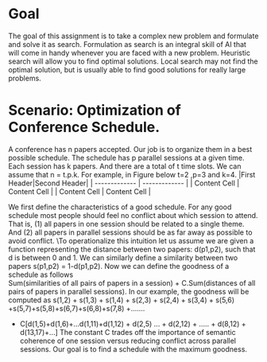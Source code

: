 # Goal
The goal of this assignment is to take a complex new problem and formulate and solve it as search. Formulation as search is an integral skill of AI that will come in handy whenever you are faced with a new problem. Heuristic search will allow you to find optimal solutions. Local search may not find the optimal solution, but is usually able to find good solutions for really large problems.
# Scenario: Optimization of Conference Schedule.
A conference has n papers accepted. Our job is to organize them in a best possible schedule. The schedule has p parallel sessions at a given time. Each session has k papers. And there are a total of t time slots. We can assume that n = t.p.k. For example, in Figure below t=2 ,p=3 and k=4.
|First Header|Second Header| | ------------- | ------------- | | Content Cell  | Content Cell  | | Content Cell  | Content Cell  |

We first define the characteristics of a good schedule. For any good schedule most people should feel no conflict about which session to attend. That is, (1) all papers in one session should be related to a single theme. And (2) all papers in parallel sessions should be as far away as possible to avoid conflict.
\To operationalize this intuition let us assume we are given a function representing the distance between two papers: d(p1,p2), such that d is between 0 and 1. We can similarly define a similarity between two papers s(p1,p2) = 1-d(p1,p2).
Now we can define the goodness of a schedule as follows\
Sum(similarities of all pairs of papers in a session) + C.Sum(distances of all pairs of papers in parallel sessions).
In our example, the goodness will be computed as
s(1,2) + s(1,3) + s(1,4) + s(2,3) + s(2,4) + s(3,4) + s(5,6) +s(5,7)+s(5,8)+s(6,7)+s(6,8)+s(7,8) +.......
+ C[d(1,5)+d(1,6)+...d(1,11)+d(1,12) + d(2,5) ... + d(2,12) + ..... + d(8,12) + d(13,17)+...]
The constant C trades off the importance of semantic coherence of one session versus reducing conflict across parallel sessions.
Our goal is to find a schedule with the maximum goodness.
